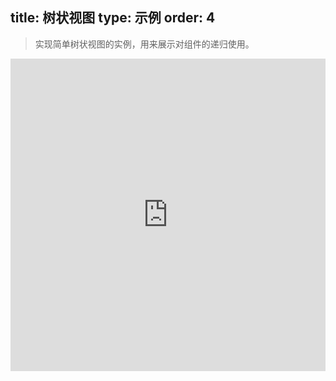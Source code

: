 title: 树状视图
type: 示例
order: 4
---

> 实现简单树状视图的实例，用来展示对组件的递归使用。

<iframe width="100%" height="500" src="http://jsfiddle.net/yyx990803/oebm9sm8/embedded/result,html,js,css" allowfullscreen="allowfullscreen" frameborder="0"></iframe>
